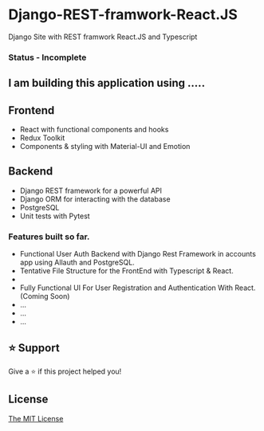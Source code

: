 # Django-REST-framwork-React.JS

Django Site with REST framwork React.JS and Typescript

### Status - Incomplete

## I am building this application using .....

## Frontend

- React with functional components and hooks
- Redux Toolkit
- Components & styling with Material-UI and Emotion

## Backend

- Django REST framework for a powerful API
- Django ORM for interacting with the database
- PostgreSQL
- Unit tests with Pytest

### Features built so far.

- Functional User Auth Backend with Django Rest Framework in accounts app using Allauth and PostgreSQL.
- Tentative File Structure for the FrontEnd with Typescript & React.
-
- Fully Functional UI For User Registration and Authentication With React.(Coming Soon)
- ...
- ...
- ...

## ⭐️ Support

Give a ⭐️ if this project helped you!

## License

[The MIT License](LICENSE)
